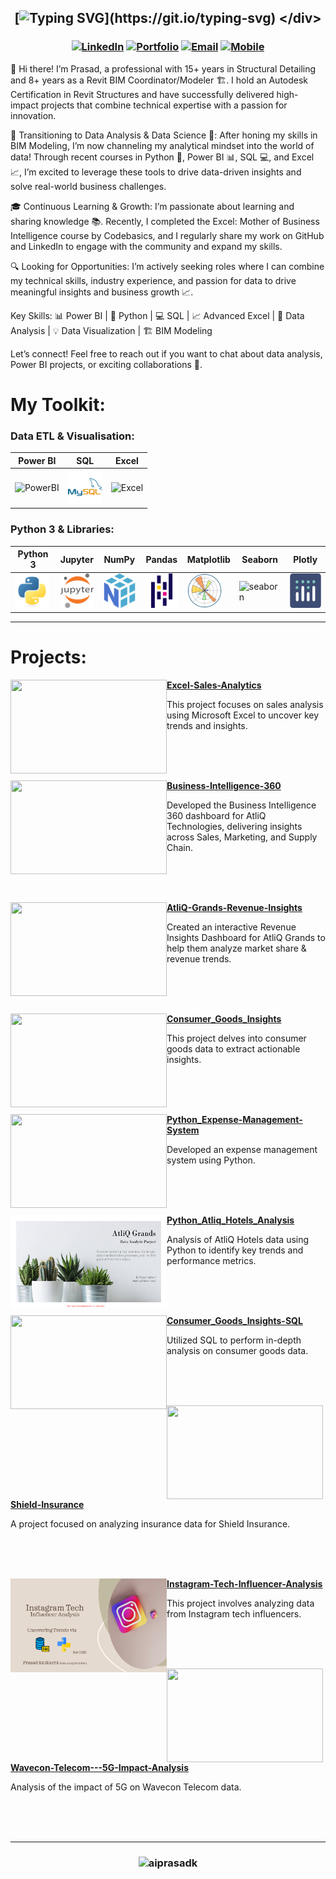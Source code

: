 <!-- ## <img src="https://storage.googleapis.com/gweb-cloudblog-publish/original_images/DataAnalytics.gif" width="60%" height="60%" align="center"> -->

## <div align="center"> [![Typing SVG](https://readme-typing-svg.demolab.com?font=Fira+Code&weight=600&size=27&duration=1000&pause=1500&center=true&vCenter=true&width=600&height=100&lines=Hi!+I+am+Prasad+Kulkarni.;I+am+a+Aspiring+Data+Analyst.;Checkout+my+Github+Portfolio+🥋!)](https://git.io/typing-svg) </div>

### <div align="center"> [![LinkedIn](https://img.shields.io/badge/|-LinkedIn-informational?style=flat&logo=linkedin&logoColor=white&color=orange)](https://www.linkedin.com/in/prasad7k) [![Portfolio](https://img.shields.io/badge/|-Portfolio-333333?style=flat&logo=affine&logoColor=white&color=orange)](https://codebasics.io/portfolio/Prasad-Kulkarni) [![Email](https://img.shields.io/badge/|-Email-D14836?style=flat&logo=gmail&logoColor=white&color=orange)](mailto:aiprasadk@gmail.com) [![Mobile](https://img.shields.io/badge/|-(+91)9028966077-6AA84F?style=flat&logo=allocine&logoColor=white&color=orange)]() </div>

👋 Hi there! I’m Prasad, a professional with 15+ years in Structural Detailing and 8+ years as a Revit BIM Coordinator/Modeler 🏗️. I hold an Autodesk Certification in Revit Structures and have successfully delivered high-impact projects that combine technical expertise with a passion for innovation.

🔄 Transitioning to Data Analysis & Data Science 🚀:
After honing my skills in BIM Modeling, I’m now channeling my analytical mindset into the world of data! Through recent courses in Python 🐍, Power BI 📊, SQL 💻, and Excel 📈, I’m excited to leverage these tools to drive data-driven insights and solve real-world business challenges.

🎓 Continuous Learning & Growth:
I’m passionate about learning and sharing knowledge 📚. Recently, I completed the Excel: Mother of Business Intelligence course by Codebasics, and I regularly share my work on GitHub and LinkedIn to engage with the community and expand my skills.

🔍 Looking for Opportunities:
I’m actively seeking roles where I can combine my technical skills, industry experience, and passion for data to drive meaningful insights and business growth 📈.

Key Skills:
📊 Power BI | 🐍 Python | 💻 SQL | 📈 Advanced Excel | 🧠 Data Analysis | 💡 Data Visualization | 🏗️ BIM Modeling

Let’s connect! Feel free to reach out if you want to chat about data analysis, Power BI projects, or exciting collaborations 🤝.

# My Toolkit:

### Data ETL & Visualisation:
| Power BI | SQL | Excel |
|---|---|---|
| <img src="https://github.com/microsoft/PowerBI-Icons/blob/main/SVG/Power-BI.svg" title="PowerBI" alt="PowerBI" width="55" height="55"/> | <img src="https://github.com/devicons/devicon/blob/master/icons/mysql/mysql-original-wordmark.svg" title="SQL" alt="SQL" width="55" height="55"/> | <img src="https://github.com/user-attachments/assets/0ed55528-bc48-414a-91c5-0d3d6da434d7" title="Excel" alt="Excel" width="55" height="55"/> |

### Python 3 & Libraries:
| Python 3 | Jupyter | NumPy | Pandas | Matplotlib | Seaborn | Plotly |
|---|---|---|---|---|---|---|
| <img src="https://github.com/devicons/devicon/blob/master/icons/python/python-original.svg" title="Python" alt="Python" width="55" height="55"/> | <img src="https://github.com/devicons/devicon/blob/master/icons/jupyter/jupyter-original-wordmark.svg" title="Jupiter" alt="Jupiter" width="55" height="55"/> | <img src="https://github.com/devicons/devicon/blob/master/icons/numpy/numpy-original.svg" title="Numpy" alt="Numpy" width="55" height="55"/> | <img src="https://github.com/devicons/devicon/blob/master/icons/pandas/pandas-original.svg" title="Pandas" alt="Pandas" width="55" height="55"/> | <img src="https://github.com/devicons/devicon/blob/master/icons/matplotlib/matplotlib-original.svg" title="matplotlib" alt="matplotlib" width="55" height="55"/> | <img src="https://cdn.worldvectorlogo.com/logos/seaborn-1.svg" title="seaborn" alt="seaborn" width="55" height="55"/> | <img src="https://github.com/devicons/devicon/blob/master/icons/plotly/plotly-original.svg" title="plotly" alt="plotly" width="55" height="55"/> |

---

# Projects:

<img align="left" width="250" height="150" src="https://via.placeholder.com/250x150?text=Project+Thumbnail"> **[Excel-Sales-Analytics](https://github.com/your-username/Excel-Sales-Analytics)**
</p> This project focuses on sales analysis using Microsoft Excel to uncover key trends and insights.
</p>
<br><br><br>

<img align="left" width="250" height="150" src="https://via.placeholder.com/250x150?text=Project+Thumbnail"> **[Business-Intelligence-360](https://github.com/your-username/Business-Intelligence-360)**
</p> Developed the Business Intelligence 360 dashboard for AtliQ Technologies, delivering insights across Sales, Marketing, and Supply Chain.
</p>
<br><br><br>

<img align="left" width="250" height="150" src="https://via.placeholder.com/250x150?text=Project+Thumbnail"> **[AtliQ-Grands-Revenue-Insights](https://github.com/your-username/AtliQ-Grands-Revenue-Insights)**
</p> Created an interactive Revenue Insights Dashboard for AtliQ Grands to help them analyze market share & revenue trends.
</p>
<br><br><br>

<img align="left" width="250" height="150" src="https://via.placeholder.com/250x150?text=Project+Thumbnail"> **[Consumer_Goods_Insights](https://github.com/your-username/Consumer_Goods_Insights)**
</p> This project delves into consumer goods data to extract actionable insights.
</p>
<br><br><br>

<img align="left" width="250" height="150" src="https://via.placeholder.com/250x150?text=Project+Thumbnail"> **[Python_Expense-Management-System](https://github.com/your-username/Python_Expense-Management-System)**
</p> Developed an expense management system using Python.
</p>
<br><br><br>

<img align="left" width="250" height="150" src="https://github.com/aiprasadk/Python_Atliq_Hotels_Analysis/blob/main/Atliq%20hotels%20thumbnail.png"> **[Python_Atliq_Hotels_Analysis](https://github.com/your-username/Python_Atliq_Hotels_Analysis)**
</p> Analysis of AtliQ Hotels data using Python to identify key trends and performance metrics.
</p>
<br><br><br>

<img align="left" width="250" height="150" src="[https://via.placeholder.com/250x150?text=Project+Thumbnail](https://github.com/aiprasadk/Consumer_Goods_Insights-SQL/blob/main/CG_thumbnail.png)"> **[Consumer_Goods_Insights-SQL](https://github.com/your-username/Consumer_Goods_Insights-SQL)**
</p> Utilized SQL to perform in-depth analysis on consumer goods data.
</p>
<br><br><br>

<img align="left" width="250" height="150" src="[https://via.placeholder.com/250x150?text=Project+Thumbnail](https://github.com/aiprasadk/Shield-Insurance/blob/main/Shield%20thumbnail.PNG)"> **[Shield-Insurance](https://github.com/your-username/Shield-Insurance)**
</p> A project focused on analyzing insurance data for Shield Insurance.
</p>
<br><br><br>

<img align="left" width="250" height="150" src="https://github.com/aiprasadk/Instagram-Tech-Influencer-Analysis/blob/main/Insights%20Images/Instagram%20thumbnail.png"> **[Instagram-Tech-Influencer-Analysis](https://github.com/aiprasadk/Instagram-Tech-Influencer-Analysis)**
</p> This project involves analyzing data from Instagram tech influencers.
</p>
<br><br><br>

<img align="left" width="250" height="150" src="[https://via.placeholder.com/250x150?text=Project+Thumbnail](https://github.com/aiprasadk/-Wavecon-Telecom---5G-Impact-Analysis/blob/main/Main_KPI.jpg)"> **[Wavecon-Telecom---5G-Impact-Analysis](https://github.com/your-username/Wavecon-Telecom---5G-Impact-Analysis)**
</p> Analysis of the impact of 5G on Wavecon Telecom data.
</p>
<br><br><br>

---

### <div align="center"> <img src="https://komarev.com/ghpvc/?username=aiprasadk&style=for-the-badge&color=orange&base=300" alt="aiprasadk"/> </div>

